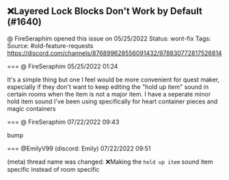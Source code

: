## ❌Layered Lock Blocks Don't Work by Default (#1640)
@ FireSeraphim opened this issue on 05/25/2022
Status: wont-fix
Tags: 
Source: #old-feature-requests https://discord.com/channels/876899628556091432/978830772817526814


=== @ FireSeraphim 05/25/2022 01:24

It's a simple thing but one I feel would be more convenient for quest maker, especially if they don't want to keep editing the "hold up item" sound in certain rooms when the item is not a major item. I have a seperate minor hold item sound I've been using specifically for heart container pieces and magic containers

=== @ FireSeraphim 07/22/2022 09:43

bump

=== @EmilyV99 (discord: Emily) 07/22/2022 09:51

(meta) thread name was changed: ❌Making the ``hold up item`` sound item specific instead of room specific
